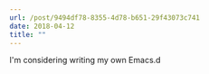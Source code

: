 ```yaml
---
url: /post/9494df78-8355-4d78-b651-29f43073c741
date: 2018-04-12
title: ""
---
```


I'm considering writing my own Emacs.d
